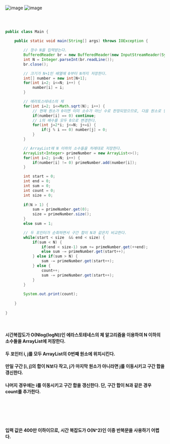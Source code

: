 ![image](https://github.com/last-child/CODING_TEST/assets/98595054/d14493c0-2564-40ff-a5d1-cc11c1dcabe2)
![image](https://github.com/last-child/CODING_TEST/assets/98595054/c3d73139-89fd-47a5-bc20-0d76af47d02b)

##

<br>   

```java
public class Main {

    public static void main(String[] args) throws IOException {

        // 정수 N을 입력받는다.
        BufferedReader br = new BufferedReader(new InputStreamReader(System.in));
        int N = Integer.parseInt(br.readLine());
        br.close();

        // 크기가 N+1인 배열에 0부터 N까지 저장한다.
        int[] number = new int[N+1];
        for(int i=2; i<=N; i++) {
            number[i] = i;
        }

        // 에라토스테네스의 체
        for(int i=2; i<=Math.sqrt(N); i++) {
            // 현재 원소가 0이면 이미 소수가 아닌 수로 판정되었으므로, 다음 원소로 넘어간다.
            if(number[i] == 0) continue;
            // i의 배수를 모두 0으로 변경한다.
            for(int j=2*i; j<=N; j+=i) {
                if(j % i == 0) number[j] = 0;
            }
        }

        // ArrayList에 N 이하의 소수들을 차례대로 저장한다.
        ArrayList<Integer> primeNumber = new ArrayList<>();
        for(int i=2; i<=N; i++) {
            if(number[i] != 0) primeNumber.add(number[i]);
        }

        int start = 0;
        int end = 0;
        int sum = 0;
        int count = 0;
        int size = 0;
        
        if(N > 1) {
            sum = primeNumber.get(0);
            size = primeNumber.size();
        }
        else sum = 1;

        // 두 포인터가 순회하면서 구간 합이 N과 같은지 비교한다. 
        while(start < size  && end < size) {
            if(sum < N) {
            	if(end < size-1) sum += primeNumber.get(++end);
            	else sum -= primeNumber.get(start++);
            } else if(sum > N) {
            	sum -= primeNumber.get(start++);
            } else {
                count++;
                sum -= primeNumber.get(start++);
            }
        }
        
        System.out.print(count);
        
    }
 
}
```

<br>   

#### 시간복잡도가 O(Nlog(logN))인 에라스토테네스의 체 알고리즘을 이용하여 N 이하의 소수들을 ArrayList에 저장한다.
#### 두 포인터 i, j를 모두 ArrayList의 0번째 원소에 위치시킨다.
#### 만일 구간 [i, j]의 합이 N보다 작고, j가 마지막 원소가 아니라면 j를 이동시키고 구간 합을 갱신한다.
#### 나머지 경우에는 i를 이동시키고 구간 합을 갱신한다. 단, 구간 합이 N과 같은 경우 count를 추가한다.

<br>   

##  

<br>   

#### 입력 값은 400만 이하이므로, 시간 복잡도가 O(N^2)인 이중 반복문을 사용하기 어렵다.

#### 
